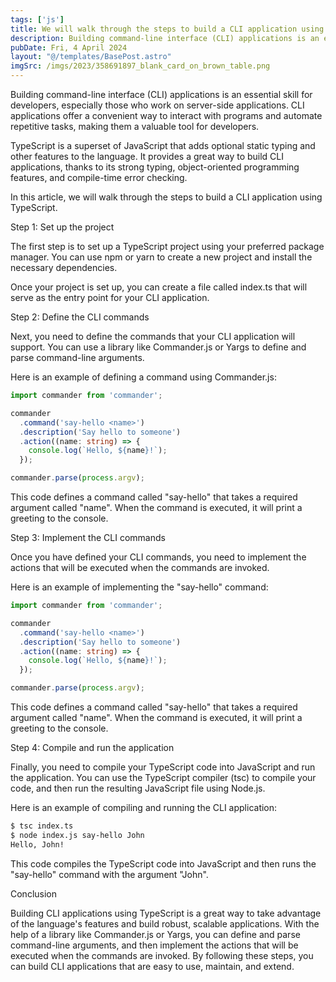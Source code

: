 ```yaml
---
tags: ['js']
title: We will walk through the steps to build a CLI application using TypeScript
description: Building command-line interface (CLI) applications is an essential skill for developers, especially those who work on server-side applications. CLI applications offer a convenient way to interact with programs and automate repetitive tasks, making them a valuable tool for developers.
pubDate: Fri, 4 April 2024
layout: "@/templates/BasePost.astro"
imgSrc: /imgs/2023/358691897_blank_card_on_brown_table.png
---
```



Building command-line interface (CLI) applications is an essential skill for developers, especially those who work on server-side applications. CLI applications offer a convenient way to interact with programs and automate repetitive tasks, making them a valuable tool for developers.

TypeScript is a superset of JavaScript that adds optional static typing and other features to the language. It provides a great way to build CLI applications, thanks to its strong typing, object-oriented programming features, and compile-time error checking.

In this article, we will walk through the steps to build a CLI application using TypeScript.

Step 1: Set up the project

The first step is to set up a TypeScript project using your preferred package manager. You can use npm or yarn to create a new project and install the necessary dependencies.

Once your project is set up, you can create a file called index.ts that will serve as the entry point for your CLI application.

Step 2: Define the CLI commands

Next, you need to define the commands that your CLI application will support. You can use a library like Commander.js or Yargs to define and parse command-line arguments.

Here is an example of defining a command using Commander.js:

```typescript
import commander from 'commander';

commander
  .command('say-hello <name>')
  .description('Say hello to someone')
  .action((name: string) => {
    console.log(`Hello, ${name}!`);
  });

commander.parse(process.argv);
```

This code defines a command called "say-hello" that takes a required argument called "name". When the command is executed, it will print a greeting to the console.

Step 3: Implement the CLI commands

Once you have defined your CLI commands, you need to implement the actions that will be executed when the commands are invoked.

Here is an example of implementing the "say-hello" command:

```typescript
import commander from 'commander';

commander
  .command('say-hello <name>')
  .description('Say hello to someone')
  .action((name: string) => {
    console.log(`Hello, ${name}!`);
  });

commander.parse(process.argv);
```

This code defines a command called "say-hello" that takes a required argument called "name". When the command is executed, it will print a greeting to the console.

Step 4: Compile and run the application

Finally, you need to compile your TypeScript code into JavaScript and run the application. You can use the TypeScript compiler (tsc) to compile your code, and then run the resulting JavaScript file using Node.js.

Here is an example of compiling and running the CLI application:

```bash
$ tsc index.ts
$ node index.js say-hello John
Hello, John!
```

This code compiles the TypeScript code into JavaScript and then runs the "say-hello" command with the argument "John".

Conclusion

Building CLI applications using TypeScript is a great way to take advantage of the language's features and build robust, scalable applications. With the help of a library like Commander.js or Yargs, you can define and parse command-line arguments, and then implement the actions that will be executed when the commands are invoked. By following these steps, you can build CLI applications that are easy to use, maintain, and extend.